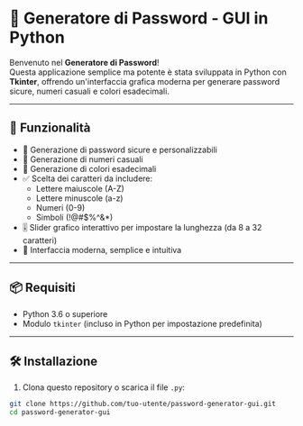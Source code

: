 # 🔐 Generatore di Password - GUI in Python

Benvenuto nel **Generatore di Password**!  
Questa applicazione semplice ma potente è stata sviluppata in Python con **Tkinter**, offrendo un'interfaccia grafica moderna per generare password sicure, numeri casuali e colori esadecimali.

---

## 🚀 Funzionalità

- 🎯 Generazione di password sicure e personalizzabili
- 🔢 Generazione di numeri casuali
- 🎨 Generazione di colori esadecimali
- ✅ Scelta dei caratteri da includere:
  - Lettere maiuscole (A-Z)
  - Lettere minuscole (a-z)
  - Numeri (0-9)
  - Simboli (!@#$%^&*)
- 🎚️ Slider grafico interattivo per impostare la lunghezza (da 8 a 32 caratteri)
- 🧭 Interfaccia moderna, semplice e intuitiva

---

## 📦 Requisiti

- Python 3.6 o superiore
- Modulo `tkinter` (incluso in Python per impostazione predefinita)

---

## 🛠️ Installazione

1. Clona questo repository o scarica il file `.py`:

```bash
git clone https://github.com/tuo-utente/password-generator-gui.git
cd password-generator-gui